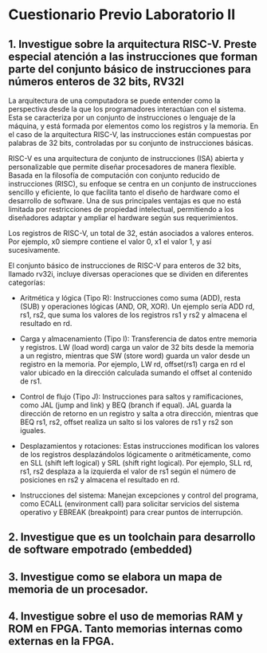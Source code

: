 # Cuestionario Previo Laboratorio II

##  1.  Investigue sobre la arquitectura RISC-V. Preste especial atención a las instrucciones que forman parte del conjunto básico de instrucciones para números enteros de 32 bits, RV32I

La arquitectura de una computadora se puede entender como la perspectiva desde la que los programadores interactúan con el sistema. Esta se caracteriza por un conjunto de instrucciones o lenguaje de la máquina, y está formada por elementos como los registros y la memoria. En el caso de la arquitectura RISC-V, las instrucciones están compuestas por palabras de 32 bits, controladas por su conjunto de instrucciones básicas.

RISC-V es una arquitectura de conjunto de instrucciones (ISA) abierta y personalizable que permite diseñar procesadores de manera flexible. Basada en la filosofía de computación con conjunto reducido de instrucciones (RISC), su enfoque se centra en un conjunto de instrucciones sencillo y eficiente, lo que facilita tanto el diseño de hardware como el desarrollo de software. Una de sus principales ventajas es que no está limitada por restricciones de propiedad intelectual, permitiendo a los diseñadores adaptar y ampliar el hardware según sus requerimientos.

Los registros de RISC-V, un total de 32, están asociados a valores enteros. Por ejemplo, x0 siempre contiene el valor 0, x1 el valor 1, y así sucesivamente.

El conjunto básico de instrucciones de RISC-V para enteros de 32 bits, llamado rv32i, incluye diversas operaciones que se dividen en diferentes categorías:

- Aritmética y lógica (Tipo R): Instrucciones como suma (ADD), resta (SUB) y operaciones lógicas (AND, OR, XOR). Un ejemplo sería ADD rd, rs1, rs2, que suma los valores de los registros rs1 y rs2 y almacena el resultado en rd.

- Carga y almacenamiento (Tipo I): Transferencia de datos entre memoria y registros. LW (load word) carga un valor de 32 bits desde la memoria a un registro, mientras que SW (store word) guarda un valor desde un registro en la memoria. Por ejemplo, LW rd, offset(rs1) carga en rd el valor ubicado en la dirección calculada sumando el offset al contenido de rs1.

- Control de flujo (Tipo J): Instrucciones para saltos y ramificaciones, como JAL (jump and link) y BEQ (branch if equal). JAL guarda la dirección de retorno en un registro y salta a otra dirección, mientras que BEQ rs1, rs2, offset realiza un salto si los valores de rs1 y rs2 son iguales.

- Desplazamientos y rotaciones: Estas instrucciones modifican los valores de los registros desplazándolos lógicamente o aritméticamente, como en SLL (shift left logical) y SRL (shift right logical). Por ejemplo, SLL rd, rs1, rs2 desplaza a la izquierda el valor de rs1 según el número de posiciones en rs2 y almacena el resultado en rd.

- Instrucciones del sistema: Manejan excepciones y control del programa, como ECALL (environment call) para solicitar servicios del sistema operativo y EBREAK (breakpoint) para crear puntos de interrupción.



## 2. Investigue que es un toolchain para desarrollo de software empotrado (embedded)

## 3. Investigue como se elabora un mapa de memoria de un procesador.

## 4. Investigue sobre el uso de memorias RAM y ROM en FPGA. Tanto memorias internas como externas en la FPGA.
